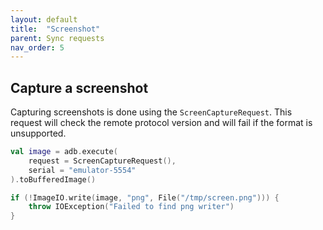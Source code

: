 ```yaml
---
layout: default
title:  "Screenshot"
parent: Sync requests
nav_order: 5
---
```


## Capture a screenshot

Capturing screenshots is done using the `ScreenCaptureRequest`. This request will check the remote protocol version and will fail if the
 format is unsupported.

```kotlin
val image = adb.execute(
    request = ScreenCaptureRequest(),
    serial = "emulator-5554" 
).toBufferedImage()

if (!ImageIO.write(image, "png", File("/tmp/screen.png"))) {
    throw IOException("Failed to find png writer")
}
```
